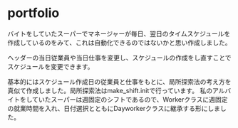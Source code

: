 # portfolio

バイトをしていたスーパーでマネージャーが毎日、翌日のタイムスケジュールを作成しているのをみて、これは自動化できるのではないかと思い作成しました。

ヘッダーの当日従業員や当日仕事を変更し、スケジュールの作成をし直すことでスケジュールを変更できます。


基本的にはスケジュール作成日の従業員と仕事をもとに、局所探索法の考え方を真似て作成しました。局所探索法はmake_shift.initで行っています。
私のアルバイトをしていたスーパーは週固定のシフトであるので、Workerクラスに週固定の就業時間を入れ、日付選択とともにDayworkerクラスに継承する形にしました。

